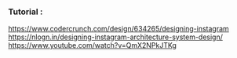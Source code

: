 ### Tutorial :
https://www.codercrunch.com/design/634265/designing-instagram <br/>
https://nlogn.in/designing-instagram-architecture-system-design/ <br/>
https://www.youtube.com/watch?v=QmX2NPkJTKg <br/>
